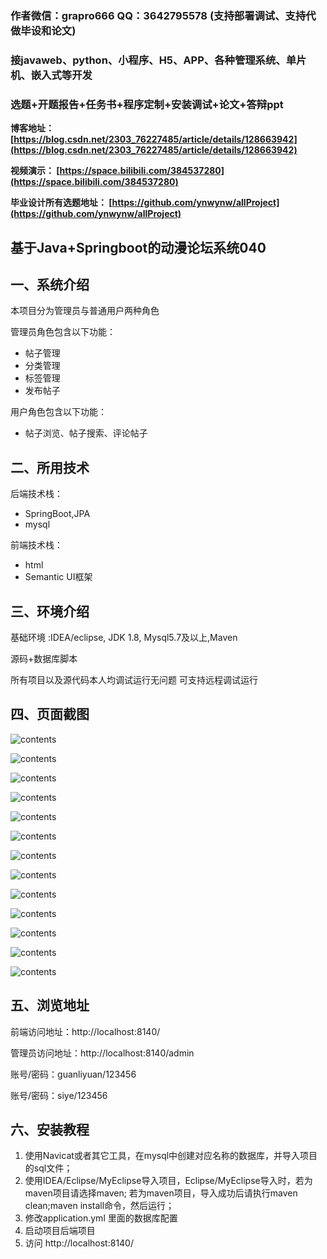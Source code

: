 ### 作者微信：grapro666 QQ：3642795578 (支持部署调试、支持代做毕设和论文)

### 接javaweb、python、小程序、H5、APP、各种管理系统、单片机、嵌入式等开发

### 选题+开题报告+任务书+程序定制+安装调试+论文+答辩ppt

**博客地址：
[https://blog.csdn.net/2303_76227485/article/details/128663942](https://blog.csdn.net/2303_76227485/article/details/128663942)**

**视频演示：
[https://space.bilibili.com/384537280](https://space.bilibili.com/384537280)**

**毕业设计所有选题地址：
[https://github.com/ynwynw/allProject](https://github.com/ynwynw/allProject)**

## 基于Java+Springboot的动漫论坛系统040

## 一、系统介绍

本项目分为管理员与普通用户两种角色

管理员角色包含以下功能：

- 帖子管理
- 分类管理
- 标签管理
- 发布帖子

用户角色包含以下功能：

- 帖子浏览、帖子搜索、评论帖子

## 二、所用技术

后端技术栈：

- SpringBoot,JPA
- mysql

前端技术栈：

- html
- Semantic UI框架

## 三、环境介绍

基础环境 :IDEA/eclipse, JDK 1.8, Mysql5.7及以上,Maven

源码+数据库脚本

所有项目以及源代码本人均调试运行无问题 可支持远程调试运行

## 四、页面截图

![contents](./picture/picture1.png)

![contents](./picture/picture2.png)

![contents](./picture/picture3.png)

![contents](./picture/picture4.png)

![contents](./picture/picture5.png)

![contents](./picture/picture6.png)

![contents](./picture/picture7.png)

![contents](./picture/picture8.png)

![contents](./picture/picture9.png)

![contents](./picture/picture10.png)

![contents](./picture/picture11.png)

![contents](./picture/picture12.png)

![contents](./picture/picture13.png)


## 五、浏览地址

前端访问地址：http://localhost:8140/

管理员访问地址：http://localhost:8140/admin

账号/密码：guanliyuan/123456

账号/密码：siye/123456

## 六、安装教程

1. 使用Navicat或者其它工具，在mysql中创建对应名称的数据库，并导入项目的sql文件；
2. 使用IDEA/Eclipse/MyEclipse导入项目，Eclipse/MyEclipse导入时，若为maven项目请选择maven;
   若为maven项目，导入成功后请执行maven clean;maven install命令，然后运行；
3. 修改application.yml 里面的数据库配置
4. 启动项目后端项目
5. 访问  http://localhost:8140/





